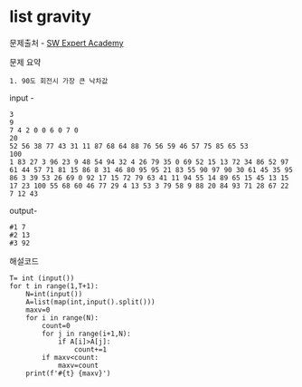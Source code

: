 # list gravity

문제출처 - [SW Expert Academy](https://swexpertacademy.com/main/learn/course/lectureHtmlViewer.do#none)

문제 요약 

 	1. 90도 회전시 가장 큰 낙차값

input - 

```
3
9
7 4 2 0 0 6 0 7 0
20
52 56 38 77 43 31 11 87 68 64 88 76 56 59 46 57 75 85 65 53
100
1 83 27 3 96 23 9 48 54 94 32 4 26 79 35 0 69 52 15 13 72 34 86 52 97 61 44 57 71 81 15 86 8 31 46 80 95 95 21 83 55 90 97 90 30 61 45 35 95 86 3 39 53 26 69 0 92 17 15 72 79 63 41 11 94 55 14 89 65 15 45 13 15 17 23 100 55 68 60 46 77 29 4 13 53 3 79 58 9 88 20 84 93 71 28 67 22 7 12 43 

```

output-

```
#1 7
#2 13
#3 92
```

해설코드 

```
T= int (input())
for t in range(1,T+1):
    N=int(input())
    A=list(map(int,input().split()))
    maxv=0
    for i in range(N):
        count=0
        for j in range(i+1,N):
            if A[i]>A[j]:
                count+=1
        if maxv<count:
            maxv=count
    print(f'#{t} {maxv}')
```


